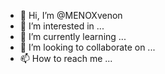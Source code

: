 - 👋 Hi, I’m @MENOXvenon
- 👀 I’m interested in ...
- 🌱 I’m currently learning ...
- 💞️ I’m looking to collaborate on ...
- 📫 How to reach me ...

<!---
MENOXvenon/MENOXvenon is a ✨ special ✨ repository because its `README.md` (this file) appears on your GitHub profile.
You can click the Preview link to take a look at your changes.
--->
